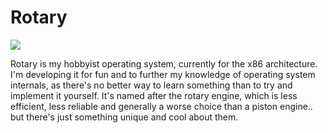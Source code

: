 # Rotary

![](https://github.com/joestanding/x86-os/actions/workflows/make.yml/badge.svg)

Rotary is my hobbyist operating system, currently for the x86 architecture. I'm developing it for fun and to further my knowledge of operating system internals, as there's no better way to learn something than to try and implement it yourself. It's named after the rotary engine, which is less efficient, less reliable and generally a worse choice than a piston engine.. but there's just something unique and cool about them.

